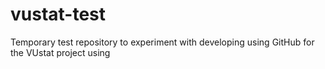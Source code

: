 # vustat-test
Temporary test repository to experiment with developing using GitHub for the VUstat project using
